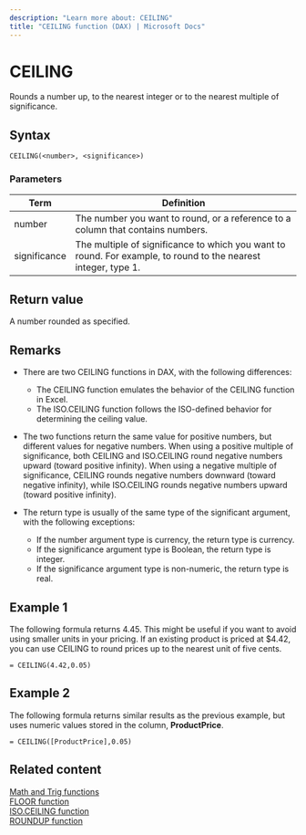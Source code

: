 ```yaml
---
description: "Learn more about: CEILING"
title: "CEILING function (DAX) | Microsoft Docs"
---
```

# CEILING

Rounds a number up, to the nearest integer or to the nearest multiple of significance.  
  
## Syntax  
  
```dax
CEILING(<number>, <significance>)  
```
  
### Parameters  
  
|Term|Definition|  
|--------|--------------|  
|number|The number you want to round, or a reference to a column that contains numbers.|  
|significance|The multiple of significance to which you want to round. For example, to round to the nearest integer, type 1.|  
  
## Return value

A number rounded as specified.  
  
## Remarks

- There are two CEILING functions in DAX, with the following differences:  
  
  - The CEILING function emulates the behavior of the CEILING function in Excel.  
  - The ISO.CEILING function follows the ISO-defined behavior for determining the ceiling value.  
  
- The two functions return the same value for positive numbers, but different values for negative numbers.  When using a positive multiple of significance, both CEILING and ISO.CEILING round negative numbers upward (toward positive infinity).  When using a negative multiple of significance, CEILING rounds negative numbers downward (toward negative infinity), while ISO.CEILING rounds negative numbers upward (toward positive infinity).  
  
- The return type is usually of the same type of the significant argument, with the following exceptions:  
  
  - If the number argument type is currency, the return type is currency.  
  - If the significance argument type is Boolean, the return type is integer.  
  - If the significance argument type is non-numeric, the return type is real.  
  
## Example 1

The following formula returns 4.45. This might be useful if you want to avoid using smaller units in your pricing. If an existing product is priced at $4.42, you can use CEILING to round prices up to the nearest unit of five cents.  
  
```dax
= CEILING(4.42,0.05)  
```
  
## Example 2

The following formula returns similar results as the previous example, but uses numeric values stored in the column, **ProductPrice**.  
  
```dax
= CEILING([ProductPrice],0.05)  
```
  
## Related content

[Math and Trig functions](math-and-trig-functions-dax.md)  
[FLOOR function](floor-function-dax.md)  
[ISO.CEILING function](iso-ceiling-function-dax.md)  
[ROUNDUP function](roundup-function-dax.md)  
  
